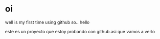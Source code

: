 # oi
well is my first time using github so.. hello


este es un proyecto que estoy probando con github asi que vamos a verlo
